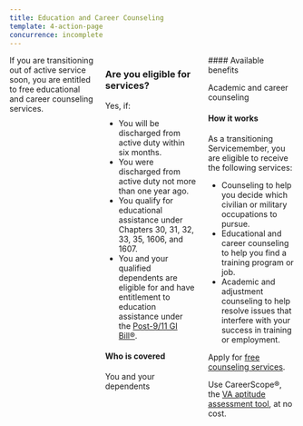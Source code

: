 ```yaml
---
title: Education and Career Counseling
template: 4-action-page
concurrence: incomplete
---
```


<div class="main" role="main" markdown="0">

<div class="section one" markdown="0">
<div class="primary" markdown="0">
<div class="row" markdown="0">
<div class="small-12 columns" markdown="1">
<div markdown="1">
If you are transitioning out of active service soon, you are entitled to free educational and career counseling services.
</div>
<div class="call-out" markdown="1">

### Are you eligible for services?

Yes, if:

-	You will be discharged from active duty within six months.
-	You were discharged from active duty not more than one year ago.
-	You qualify for educational assistance under Chapters 30, 31, 32, 33, 35, 1606, and 1607.
-	You and your qualified dependents are eligible for and have entitlement to education assistance under the [Post-9/11 GI Bill®](/education/gi-bill/post-9-11/).

#### Who is covered

You and your dependents
</div>
<div markdown="1">
#### Available benefits

Academic and career counseling

#### How it works

As a transitioning Servicemember, you are eligible to receive the following services:

-	Counseling to help you decide which civilian or military occupations to pursue.
-	Educational and career counseling to help you find a training program or job.
-	Academic and adjustment counseling to help resolve issues that interfere with your success in training or employment.

Apply for [free counseling services](http://www.vba.va.gov/pubs/forms/VBA-28-8832-ARE.pdf).

Use CareerScope®, the [VA aptitude assessment tool](https://va.careerscope.net/gibill), at no cost.

</div>

</div>
</div>
</div>


</div>
